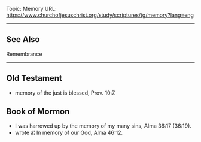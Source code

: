 Topic: Memory
URL: https://www.churchofjesuschrist.org/study/scriptures/tg/memory?lang=eng

---

## See Also

Remembrance

---

## Old Testament

- memory of the just is blessed, Prov. 10:7.

## Book of Mormon

- I was harrowed up by the memory of my many sins, Alma 36:17 (36:19).
- wrote â¦ In memory of our God, Alma 46:12.

